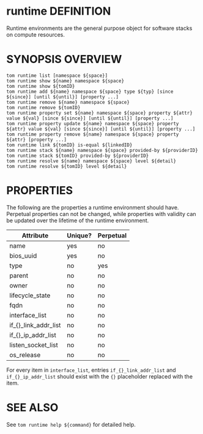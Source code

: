 # runtime DEFINITION

Runtime environments are the general purpose object for software
stacks on compute resources.

# SYNOPSIS OVERVIEW

```
tom runtime list [namespace ${space}]
tom runtime show ${name} namespace ${space}
tom runtime show ${tomID}
tom runtime add ${name} namespace ${space} type ${typ} [since ${since}] [until ${until}] [property ...]
tom runtime remove ${name} namespace ${space}
tom runtime remove ${tomID}
tom runtime property set ${name} namespace ${space} property ${attr} value ${val} [since ${since}] [until ${until}] [property ...]
tom runtime property update ${name} namespace ${space} property ${attr} value ${val} [since ${since}] [until ${until}] [property ...]
tom runtime property remove ${name} namespace ${space} property ${attr} [property ...]
tom runtime link ${tomID} is-equal ${linkedID}
tom runtime stack ${name} namespace ${space} provided-by ${providerID}
tom runtime stack ${tomID} provided-by ${providerID}
tom runtime resolve ${name} namespace ${space} level ${detail}
tom runtime resolve ${tomID} level ${detail}
```

# PROPERTIES

The following are the properties a runtime environment should have.
Perpetual properties can not be changed, while properties with validity
can be updated over the lifetime of the runtime environment.

Attribute | Unique? | Perpetual
 -------- | ------- | ---------
name | yes | no
bios_uuid | yes | no
type | no | yes
parent | no | no
owner | no | no
lifecycle_state | no | no
fqdn | no | no
interface_list | no | no
if_{}_link_addr_list | no | no
if_{}_ip_addr_list | no | no
listen_socket_list | no | no
os_release | no | no

For every item in `interface_list`, entries `if_{}_link_addr_list` and
`if_{}_ip_addr_list` should exist with the `{}` placeholder replaced
with the item.

# SEE ALSO

See `tom runtime help ${command}` for detailed help.
